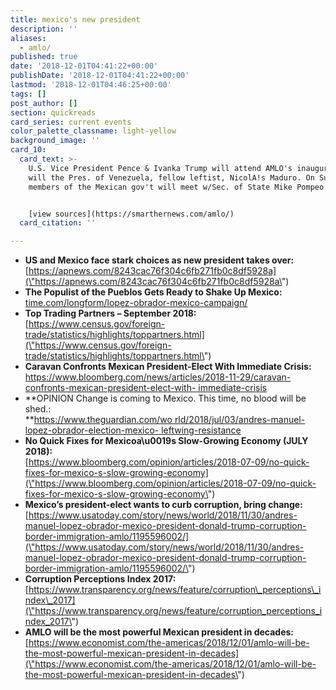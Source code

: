 ```yaml
---
title: mexico's new president
description: ''
aliases:
  - amlo/
published: true
date: '2018-12-01T04:41:22+00:00'
publishDate: '2018-12-01T04:41:22+00:00'
lastmod: '2018-12-01T04:46:25+00:00'
tags: []
post_author: []
section: quickreads
card_series: current events
color_palette_classname: light-yellow
background_image: ''
card_10:
  card_text: >-
    U.S. Vice President Pence & Ivanka Trump will attend AMLO's inauguration, as
    will the Pres. of Venezuela, fellow leftist, NicolA!s Maduro. On Sunday,
    members of the Mexican gov't will meet w/Sec. of State Mike Pompeo in DC.


    [view sources](https://smarthernews.com/amlo/)
  card_citation: ''

---
```

*   **US and Mexico face stark choices as new president takes over:**  
    [https://apnews.com/8243cac76f304c6fb271fb0c8df5928a](\"https://apnews.com/8243cac76f304c6fb271fb0c8df5928a\")
*   **The Populist of the Pueblos Gets Ready to Shake Up Mexico:**  
    [time.com/longform/lopez-obrador-mexico-campaign/](\"http://time.com/longform/lopez-obrador-mexico-campaign/\")
*   **Top Trading Partners – September 2018:**  
    [https://www.census.gov/foreign-trade/statistics/highlights/toppartners.html](\"https://www.census.gov/foreign-trade/statistics/highlights/toppartners.html\")
*   **Caravan Confronts Mexican President-Elect With Immediate Crisis:**  
    [https://www.bloomberg.com/news/articles/2018-11-29/caravan-confronts-mexican-president-elect-with- immediate-crisis](\"https://www.bloomberg.com/news/articles/2018-11-29/caravan-confronts-mexican-president-elect-with-immediate-crisis\")
*   **OPINION Change is coming to Mexico. This time, no blood will be shed.:  
    **[https://www.theguardian.com/wo rld/2018/jul/03/andres-manuel- lopez-obrador-election-mexico- leftwing-resistance](\"https://www.theguardian.com/world/2018/jul/03/andres-manuel-lopez-obrador-election-mexico-leftwing-resistance\")
*   **No Quick Fixes for Mexicoa\\u0019s Slow-Growing Economy (JULY 2018):**  
    [https://www.bloomberg.com/opinion/articles/2018-07-09/no-quick-fixes-for-mexico-s-slow-growing-economy](\"https://www.bloomberg.com/opinion/articles/2018-07-09/no-quick-fixes-for-mexico-s-slow-growing-economy\")
*   **Mexico’s president-elect wants to curb corruption, bring change:**  
    [https://www.usatoday.com/story/news/world/2018/11/30/andres-manuel-lopez-obrador-mexico-president-donald-trump-corruption-border-immigration-amlo/1195596002/](\"https://www.usatoday.com/story/news/world/2018/11/30/andres-manuel-lopez-obrador-mexico-president-donald-trump-corruption-border-immigration-amlo/1195596002/\")
*   **Corruption Perceptions Index 2017:**  
    [https://www.transparency.org/news/feature/corruption\_perceptions\_index\_2017](\"https://www.transparency.org/news/feature/corruption_perceptions_index_2017\")
*   **AMLO will be the most powerful Mexican president in decades:**  
    [https://www.economist.com/the-americas/2018/12/01/amlo-will-be-the-most-powerful-mexican-president-in-decades](\"https://www.economist.com/the-americas/2018/12/01/amlo-will-be-the-most-powerful-mexican-president-in-decades\")